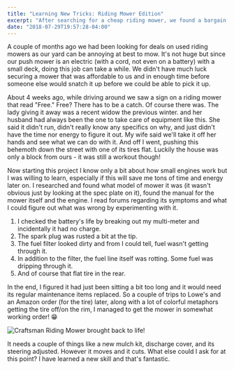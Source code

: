 ```yaml
---
title: "Learning New Tricks: Riding Mower Edition"
excerpt: "After searching for a cheap riding mower, we found a bargain: Free. Of course that brings with it its own adventure. Time to add another trade to my belt of things I needed to know."
date: "2018-07-29T19:57:28-04:00"
---
```


A couple of months ago we had been looking for deals on used riding mowers as our yard can be annoying at best to mow. It's not huge but since our push mower is an electric (with a cord, not even on a battery) with a small deck, doing this job can take a while. We didn't have much luck securing a mower that was affordable to us and in enough time before someone else would snatch it up before we could be able to pick it up.

About 4 weeks ago, while driving around we saw a sign on a riding mower that read "Free." Free? There has to be a catch. Of course there was. The lady giving it away was a recent widow the previous winter. and her husband had always been the one to take care of equipment like this. She said it didn't run, didn't really know any specifics on why, and just didn't have the time nor energy to figure it out. My wife said we'll take it off her hands and see what we can do with it. And off I went, pushing this behemoth down the street with one of its tires flat. Luckily the house was only a block from ours - it was still a workout though!

Now starting this project I know only a bit about how small engines work but I was willing to learn, especially if this will save me tons of time and energy later on. I researched and found what model of mower it was (it wasn't obvious just by looking at the spec plate on it), found the manual for the mower itself and the engine. I read forums regarding its symptoms and what I could figure out what was wrong by experimenting with it.

1. I checked the battery's life by breaking out my multi-meter and incidentally it had no charge.
2. The spark plug was rusted a bit at the tip.
3. The fuel filter looked dirty and from I could tell, fuel wasn't getting through it.
4. In addition to the filter, the fuel line itself was rotting. Some fuel was dripping through it.
5. And of course that flat tire in the rear.

In the end, I figured it had just been sitting a bit too long and it would need its regular maintenance items replaced. So a couple of trips to Lowe's and an Amazon order (for the tire) later, along with a lot of colorful metaphors getting the tire off/on the rim, I managed to get the mower in somewhat working order! 😁

![Craftsman Riding Mower brought back to life!](/assets/images/blog/craftsman_riding_mower.jpg)

It needs a couple of things like a new mulch kit, discharge cover, and its steering adjusted. However it moves and it cuts. What else could I ask for at this point? I have learned a new skill and that's fantastic.
